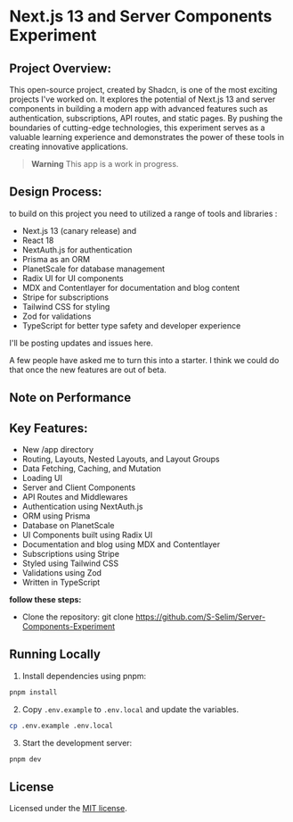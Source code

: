 # Next.js 13 and Server Components Experiment

## Project Overview:

This open-source project, created by Shadcn, is one of the most exciting projects I've worked on. It explores the potential of Next.js 13 and server components in building a modern app with advanced features such as authentication, subscriptions, API routes, and static pages. By pushing the boundaries of cutting-edge technologies, this experiment serves as a valuable learning experience and demonstrates the power of these tools in creating innovative applications.

> **Warning**
> This app is a work in progress.

## Design Process:

to build on this project you need to utilized a range of tools and libraries :

- Next.js 13 (canary release) and
- React 18
- NextAuth.js for authentication
- Prisma as an ORM
- PlanetScale for database management
- Radix UI for UI components
- MDX and Contentlayer for documentation and blog content
- Stripe for subscriptions
- Tailwind CSS for styling
- Zod for validations
- TypeScript for better type safety and developer experience

I'll be posting updates and issues here.

A few people have asked me to turn this into a starter. I think we could do that once the new features are out of beta.

## Note on Performance

## Key Features:

- New /app directory
- Routing, Layouts, Nested Layouts, and Layout Groups
- Data Fetching, Caching, and Mutation
- Loading UI
- Server and Client Components
- API Routes and Middlewares
- Authentication using NextAuth.js
- ORM using Prisma
- Database on PlanetScale
- UI Components built using Radix UI
- Documentation and blog using MDX and Contentlayer
- Subscriptions using Stripe
- Styled using Tailwind CSS
- Validations using Zod
- Written in TypeScript

**follow these steps:**

- Clone the repository: git clone https://github.com/S-Selim/Server-Components-Experiment

## Running Locally

1. Install dependencies using pnpm:

```sh
pnpm install
```

2. Copy `.env.example` to `.env.local` and update the variables.

```sh
cp .env.example .env.local
```

3. Start the development server:

```sh
pnpm dev
```

## License

Licensed under the [MIT license](https://github.com/S-Selim/Server-Components-Experiment/blob/master/LICENSE.md).
